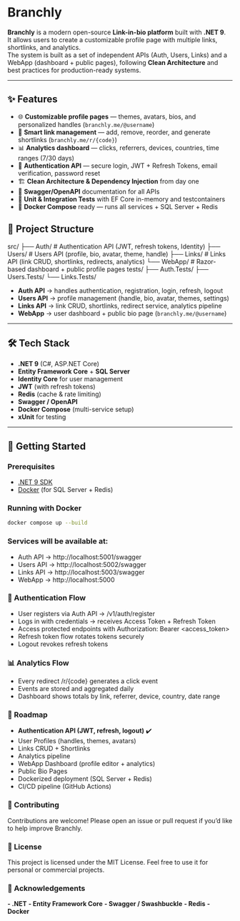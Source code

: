 # Branchly

**Branchly** is a modern open-source **Link-in-bio platform** built with **.NET 9**.  
It allows users to create a customizable profile page with multiple links, shortlinks, and analytics.  
The system is built as a set of independent APIs (Auth, Users, Links) and a WebApp (dashboard + public pages), following **Clean Architecture** and best practices for production-ready systems.

---

## ✨ Features

- 🌐 **Customizable profile pages** — themes, avatars, bios, and personalized handles (`branchly.me/@username`)
- 🔗 **Smart link management** — add, remove, reorder, and generate shortlinks (`branchly.me/r/{code}`)
- 📊 **Analytics dashboard** — clicks, referrers, devices, countries, time ranges (7/30 days)
- 🔐 **Authentication API** — secure login, JWT + Refresh Tokens, email verification, password reset
- 🏗 **Clean Architecture & Dependency Injection** from day one
- 📖 **Swagger/OpenAPI** documentation for all APIs
- 🧪 **Unit & Integration Tests** with EF Core in-memory and testcontainers
- 🐳 **Docker Compose** ready — runs all services + SQL Server + Redis

## 📂 Project Structure

src/
├── Auth/ # Authentication API (JWT, refresh tokens, Identity)
├── Users/ # Users API (profile, bio, avatar, theme, handle)
├── Links/ # Links API (link CRUD, shortlinks, redirects, analytics)
└── WebApp/ # Razor-based dashboard + public profile pages
tests/
├── Auth.Tests/
├── Users.Tests/
└── Links.Tests/


- **Auth API** → handles authentication, registration, login, refresh, logout  
- **Users API** → profile management (handle, bio, avatar, themes, settings)  
- **Links API** → link CRUD, shortlinks, redirect service, analytics pipeline  
- **WebApp** → user dashboard + public bio page (`branchly.me/@username`)  

---

## 🛠 Tech Stack

- **.NET 9** (C#, ASP.NET Core)
- **Entity Framework Core** + **SQL Server**
- **Identity Core** for user management
- **JWT** (with refresh tokens)
- **Redis** (cache & rate limiting)
- **Swagger / OpenAPI**
- **Docker Compose** (multi-service setup)
- **xUnit** for testing

---

## 🚀 Getting Started

### Prerequisites
- [.NET 9 SDK](https://dotnet.microsoft.com/en-us/download/dotnet/9.0)  
- [Docker](https://www.docker.com/) (for SQL Server + Redis)  

### Running with Docker
```bash
docker compose up --build
```

### Services will be available at:

- Auth API → http://localhost:5001/swagger
- Users API → http://localhost:5002/swagger
- Links API → http://localhost:5003/swagger
- WebApp → http://localhost:5000

### 🔐 Authentication Flow

- User registers via Auth API → /v1/auth/register
- Logs in with credentials → receives Access Token + Refresh Token
- Access protected endpoints with Authorization: Bearer <access_token>
- Refresh token flow rotates tokens securely
- Logout revokes refresh tokens

### 📊 Analytics Flow

- Every redirect /r/{code} generates a click event
- Events are stored and aggregated daily
- Dashboard shows totals by link, referrer, device, country, date range

### 📖 Roadmap

 - **Authentication API (JWT, refresh, logout)** ✔️
 - User Profiles (handles, themes, avatars)
 - Links CRUD + Shortlinks
 - Analytics pipeline
 - WebApp Dashboard (profile editor + analytics)
 - Public Bio Pages
 - Dockerized deployment (SQL Server + Redis)
 - CI/CD pipeline (GitHub Actions)

### 🤝 Contributing

Contributions are welcome!
Please open an issue or pull request if you’d like to help improve Branchly.

### 📜 License

This project is licensed under the MIT License.
Feel free to use it for personal or commercial projects.

### 🌟 Acknowledgements
**- .NET**
**- Entity Framework Core**
**- Swagger / Swashbuckle**
**- Redis**
**- Docker**
